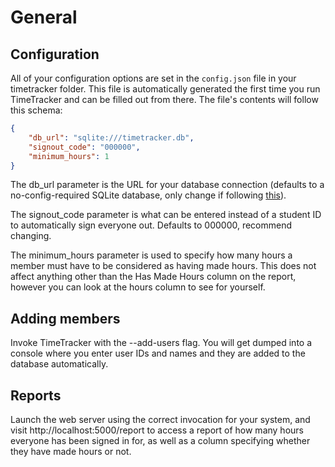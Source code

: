 # General

## Configuration
All of your configuration options are set in the `config.json` file in your timetracker folder.
This file is automatically generated the first time you run TimeTracker and can be filled out from
there. The file's contents will follow this schema:
```json
{
	"db_url": "sqlite:///timetracker.db",
	"signout_code": "000000",
	"minimum_hours": 1
}
```
The db_url parameter is the URL for your database connection 
(defaults to a no-config-required SQLite database, only change if following [this](advanced.md)).

The signout_code parameter is what can be entered instead of a student ID to automatically 
sign everyone out. Defaults to 000000, recommend changing.

The minimum_hours parameter is used to specify how many hours a member must have to be considered
as having made hours. This does not affect anything other than the Has Made Hours column on the
report, however you can look at the hours column to see for yourself.

## Adding members
Invoke TimeTracker with the --add-users flag. You will get dumped into a console where you enter user IDs and names and
they are added to the database automatically.

## Reports
Launch the web server using the correct invocation for your system, and visit http://localhost:5000/report 
to access a report of how many hours everyone has been signed in for, as well as a column specifying whether they have
made hours or not.
